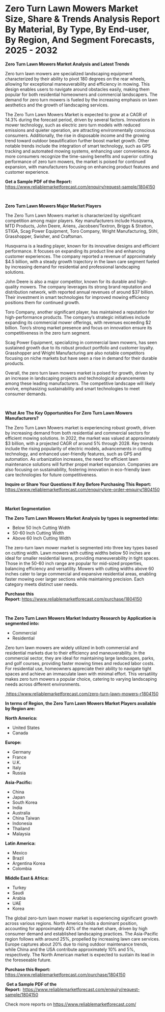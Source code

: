 <p><h1>Zero Turn Lawn Mowers Market Size, Share & Trends Analysis Report By Material, By Type, By End-user, By Region, And Segment Forecasts, 2025 - 2032</h1></p><p><strong>Zero Turn Lawn Mowers Market Analysis and Latest Trends</strong></p>
<p><p>Zero turn lawn mowers are specialized landscaping equipment characterized by their ability to pivot 180 degrees on the rear wheels, allowing for exceptional maneuverability and efficiency in mowing. This design enables users to navigate around obstacles easily, making them popular for both residential homeowners and commercial landscapers. The demand for zero turn mowers is fueled by the increasing emphasis on lawn aesthetics and the growth of landscaping services.</p><p>The Zero Turn Lawn Mowers Market is expected to grow at a CAGR of 14.3% during the forecast period, driven by several factors. Innovations in mower technology, such as electric zero turn models with reduced emissions and quieter operation, are attracting environmentally conscious consumers. Additionally, the rise in disposable income and the growing trend toward outdoor beautification further boost market growth. Other notable trends include the integration of smart technology, such as GPS tracking and automated mowing systems, enhancing user convenience. As more consumers recognize the time-saving benefits and superior cutting performance of zero turn mowers, the market is poised for continued expansion, with manufacturers focusing on enhancing product features and customer experience.</p></p>
<p><strong>Get a Sample PDF of the Report:&nbsp;</strong> <a href="https://www.reliablemarketforecast.com/enquiry/request-sample/1804150?utm_campaign=2800&utm_medium=2&utm_source=Github&utm_content=ia&utm_term=10042025&utm_id=zero-turn-lawn-mowers">https://www.reliablemarketforecast.com/enquiry/request-sample/1804150</a></p>
<p>&nbsp;</p>
<p><strong>Zero Turn Lawn Mowers Major Market Players</strong></p>
<p><p>The Zero Turn Lawn Mowers market is characterized by significant competition among major players. Key manufacturers include Husqvarna, MTD Products, John Deere, Ariens, Jacobsen/Textron, Briggs & Stratton, STIGA, Scag Power Equipment, Toro Company, Wright Manufacturing, Stihl, Grasshopper, Swisher, and Craftsman.</p><p>Husqvarna is a leading player, known for its innovative designs and efficient performance. It focuses on expanding its product line and enhancing customer experiences. The company reported a revenue of approximately $4.5 billion, with a steady growth trajectory in the lawn care segment fueled by increasing demand for residential and professional landscaping solutions.</p><p>John Deere is also a major competitor, known for its durable and high-quality mowers. The company leverages its strong brand reputation and distribution network, with reported annual revenues of around $37 billion. Their investment in smart technologies for improved mowing efficiency positions them for continued growth.</p><p>Toro Company, another significant player, has maintained a reputation for high-performance products. The company’s strategic initiatives include expanding its commercial mower offerings, with revenues exceeding $2 billion. Toro’s strong market presence and focus on innovation ensure its competitiveness in the zero turn segment.</p><p>Scag Power Equipment, specializing in commercial lawn mowers, has seen sustained growth due to its robust product portfolio and customer loyalty. Grasshopper and Wright Manufacturing are also notable competitors focusing on niche markets but have seen a rise in demand for their durable products.</p><p>Overall, the zero turn lawn mowers market is poised for growth, driven by an increase in landscaping projects and technological advancements among these leading manufacturers. The competitive landscape will likely evolve, emphasizing sustainability and smart technologies to meet consumer demands.</p></p>
<p>&nbsp;</p>
<p><strong>What Are The Key Opportunities For Zero Turn Lawn Mowers Manufacturers?</strong></p>
<p><p>The Zero Turn Lawn Mowers market is experiencing robust growth, driven by increasing demand from both residential and commercial sectors for efficient mowing solutions. In 2022, the market was valued at approximately $3 billion, with a projected CAGR of around 5% through 2028. Key trends include the rising popularity of electric models, advancements in cutting technology, and enhanced user-friendly features, such as GPS and automation. As urbanization increases, the need for efficient lawn maintenance solutions will further propel market expansion. Companies are also focusing on sustainability, fostering innovation in eco-friendly lawn care technologies for future competitiveness.</p></p>
<p><strong>Inquire or Share Your Questions If Any Before Purchasing This Report:</strong> <a href="https://www.reliablemarketforecast.com/enquiry/pre-order-enquiry/1804150?utm_campaign=2800&utm_medium=2&utm_source=Github&utm_content=ia&utm_term=10042025&utm_id=zero-turn-lawn-mowers">https://www.reliablemarketforecast.com/enquiry/pre-order-enquiry/1804150</a></p>
<p>&nbsp;</p>
<p><strong>Market Segmentation</strong></p>
<p><strong>The Zero Turn Lawn Mowers Market Analysis by types is segmented into:</strong></p>
<p><ul><li>Below 50 Inch Cutting Width</li><li>50-60 Inch Cutting Width</li><li>Above 60 Inch Cutting Width</li></ul></p>
<p><p>The zero-turn lawn mower market is segmented into three key types based on cutting width. Lawn mowers with cutting widths below 50 inches are ideal for smaller residential lawns, providing maneuverability in tight spaces. Those in the 50-60 inch range are popular for mid-sized properties, balancing efficiency and versatility. Mowers with cutting widths above 60 inches cater to large commercial and expansive residential areas, enabling faster mowing over larger sections while maintaining precision. Each category meets distinct user needs.</p></p>
<p><strong>Purchase this Report:&nbsp;</strong><a href="https://www.reliablemarketforecast.com/purchase/1804150?utm_campaign=2800&utm_medium=2&utm_source=Github&utm_content=ia&utm_term=10042025&utm_id=zero-turn-lawn-mowers">https://www.reliablemarketforecast.com/purchase/1804150</a></p>
<p>&nbsp;</p>
<p><strong>The Zero Turn Lawn Mowers Market Industry Research by Application is segmented into:</strong></p>
<p><ul><li>Commercial</li><li>Residential</li></ul></p>
<p><p>Zero turn lawn mowers are widely utilized in both commercial and residential markets due to their efficiency and maneuverability. In the commercial sector, they are ideal for maintaining large landscapes, parks, and golf courses, providing faster mowing times and reduced labor costs. For residential use, homeowners appreciate their ability to navigate tight spaces and achieve an immaculate lawn with minimal effort. This versatility makes zero turn mowers a popular choice, catering to varying landscaping needs across different environments.</p></p>
<p><a href="https://www.reliablemarketforecast.com/zero-turn-lawn-mowers-r1804150?utm_campaign=2800&utm_medium=2&utm_source=Github&utm_content=ia&utm_term=10042025&utm_id=zero-turn-lawn-mowers">&nbsp;https://www.reliablemarketforecast.com/zero-turn-lawn-mowers-r1804150</a></p>
<p><strong>In terms of Region, the Zero Turn Lawn Mowers Market Players available by Region are:</strong></p>
<p>
    <p> <strong> North America: </strong>
        <ul>
            <li>United States</li>
            <li>Canada</li>
        </ul>
        </p> 
    <p> <strong> Europe: </strong>
        <ul>
            <li>Germany</li>
            <li>France</li>
            <li>U.K.</li>
            <li>Italy</li>
            <li>Russia</li>
        </ul>
        </p> 
    <p> <strong> Asia-Pacific: </strong>
        <ul>
            <li>China</li>
            <li>Japan</li>
            <li>South Korea</li>
            <li>India</li>
            <li>Australia</li>
            <li>China Taiwan</li>
            <li>Indonesia</li>
            <li>Thailand</li>
            <li>Malaysia</li>
        </ul>
        </p> 
    <p> <strong> Latin America: </strong>
        <ul>
            <li>Mexico</li>
            <li>Brazil</li>
            <li>Argentina Korea</li>
            <li>Colombia</li>
        </ul>
        </p> 
    <p> <strong> Middle East & Africa: </strong>
        <ul>
            <li>Turkey</li>
            <li>Saudi</li>
            <li>Arabia</li>
            <li>UAE</li>
            <li>Korea</li>
        </ul>
    </p>
    </p>
<p><p>The global zero-turn lawn mower market is experiencing significant growth across various regions. North America holds a dominant position, accounting for approximately 40% of the market share, driven by high consumer demand and established landscaping practices. The Asia-Pacific region follows with around 25%, propelled by increasing lawn care services. Europe captures about 20% due to rising outdoor maintenance trends, while China and the USA contribute approximately 10% and 5%, respectively. The North American market is expected to sustain its lead in the foreseeable future.</p></p>
<p><strong>Purchase this Report: </strong><a href="https://www.reliablemarketforecast.com/purchase/1804150?utm_campaign=2800&utm_medium=2&utm_source=Github&utm_content=ia&utm_term=10042025&utm_id=zero-turn-lawn-mowers">https://www.reliablemarketforecast.com/purchase/1804150</a></p>
<p>&nbsp;<strong>Get a Sample PDF of the Report:&nbsp;&nbsp;</strong><a href="https://www.reliablemarketforecast.com/enquiry/request-sample/1804150?utm_campaign=2800&utm_medium=2&utm_source=Github&utm_content=ia&utm_term=10042025&utm_id=zero-turn-lawn-mowers">https://www.reliablemarketforecast.com/enquiry/request-sample/1804150</a></p>
<p><strong></strong></p>
<p>Check more reports on <a href="https://www.reliablemarketforecast.com/?utm_campaign=2800&utm_medium=2&utm_source=Github&utm_content=ia&utm_term=10042025&utm_id=zero-turn-lawn-mowers">https://www.reliablemarketforecast.com/</a></p>